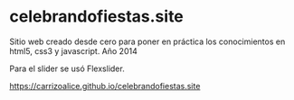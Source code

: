 # celebrandofiestas.site

Sitio web creado desde cero para poner en práctica los conocimientos en html5, css3 y javascript. Año 2014

Para el slider se usó Flexslider.


https://carrizoalice.github.io/celebrandofiestas.site
